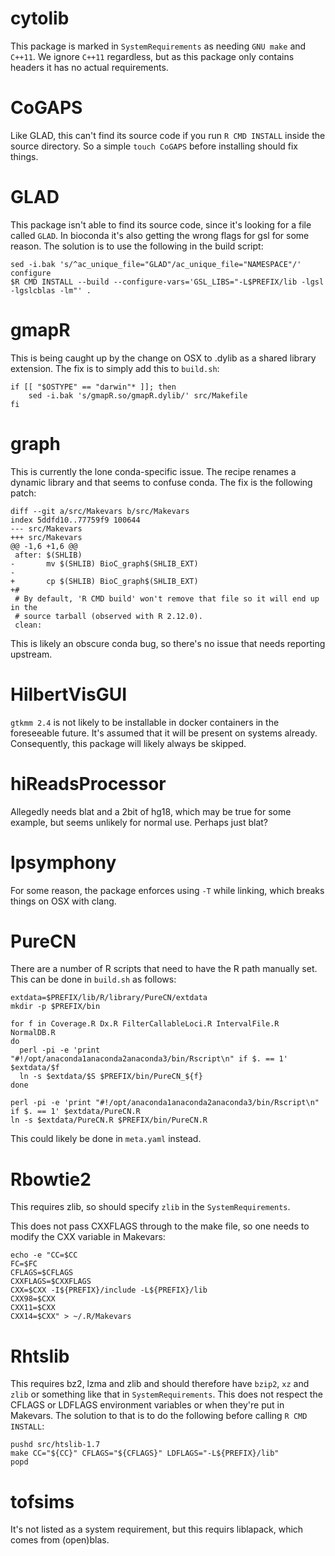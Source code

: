 # cytolib

This package is marked in `SystemRequirements` as needing `GNU make` and `C++11`. We ignore `C++11` regardless, but as this package only contains headers it has no actual requirements.

# CoGAPS

Like GLAD, this can't find its source code if you run `R CMD INSTALL` inside the source directory. So a simple `touch CoGAPS` before installing should fix things.

# GLAD

This package isn't able to find its source code, since it's looking for a file called `GLAD`. In bioconda it's also getting the wrong flags for gsl for some reason. The solution is to use the following in the build script:

    sed -i.bak 's/^ac_unique_file="GLAD"/ac_unique_file="NAMESPACE"/' configure
    $R CMD INSTALL --build --configure-vars='GSL_LIBS="-L$PREFIX/lib -lgsl -lgslcblas -lm"' .

# gmapR

This is being caught up by the change on OSX to .dylib as a shared library extension. The fix is to simply add this to `build.sh`:

    if [[ "$OSTYPE" == "darwin"* ]]; then
        sed -i.bak 's/gmapR.so/gmapR.dylib/' src/Makefile
    fi

# graph

This is currently the lone conda-specific issue. The recipe renames a dynamic library and that seems to confuse conda. The fix is the following patch:

    diff --git a/src/Makevars b/src/Makevars
    index 5ddfd10..77759f9 100644
    --- src/Makevars
    +++ src/Makevars
    @@ -1,6 +1,6 @@
     after: $(SHLIB)
    -       mv $(SHLIB) BioC_graph$(SHLIB_EXT)
    -
    +       cp $(SHLIB) BioC_graph$(SHLIB_EXT)
    +#
     # By default, 'R CMD build' won't remove that file so it will end up in the
     # source tarball (observed with R 2.12.0).
     clean:

This is likely an obscure conda bug, so there's no issue that needs reporting upstream.

# HilbertVisGUI

`gtkmm 2.4` is not likely to be installable in docker containers in the foreseeable future. It's assumed that it will be present on systems already. Consequently, this package will likely always be skipped.

# hiReadsProcessor

Allegedly needs blat and a 2bit of hg18, which may be true for some example, but seems unlikely for normal use. Perhaps just blat?

# lpsymphony

For some reason, the package enforces using `-T` while linking, which breaks things on OSX with clang.

# PureCN

There are a number of R scripts that need to have the R path manually set. This can be done in `build.sh` as follows:

    extdata=$PREFIX/lib/R/library/PureCN/extdata
    mkdir -p $PREFIX/bin

    for f in Coverage.R Dx.R FilterCallableLoci.R IntervalFile.R NormalDB.R
    do
      perl -pi -e 'print "#!/opt/anaconda1anaconda2anaconda3/bin/Rscript\n" if $. == 1' $extdata/$f
      ln -s $extdata/$S $PREFIX/bin/PureCN_${f}
    done

    perl -pi -e 'print "#!/opt/anaconda1anaconda2anaconda3/bin/Rscript\n" if $. == 1' $extdata/PureCN.R
    ln -s $extdata/PureCN.R $PREFIX/bin/PureCN.R

This could likely be done in `meta.yaml` instead.

# Rbowtie2

This requires zlib, so should specify `zlib` in the `SystemRequirements`.

This does not pass CXXFLAGS through to the make file, so one needs to modify the CXX variable in Makevars:

    echo -e "CC=$CC
    FC=$FC
    CFLAGS=$CFLAGS
    CXXFLAGS=$CXXFLAGS
    CXX=$CXX -I${PREFIX}/include -L${PREFIX}/lib
    CXX98=$CXX
    CXX11=$CXX
    CXX14=$CXX" > ~/.R/Makevars

# Rhtslib

This requires bz2, lzma and zlib and should therefore have `bzip2`, `xz` and `zlib` or something like that in `SystemRequirements`. This does not respect the CFLAGS or LDFLAGS environment variables or when they're put in Makevars. The solution to that is to do the following before calling `R CMD INSTALL`:

    pushd src/htslib-1.7
    make CC="${CC}" CFLAGS="${CFLAGS}" LDFLAGS="-L${PREFIX}/lib"
    popd

# tofsims

It's not listed as a system requirement, but this requirs liblapack, which comes from (open)blas.
